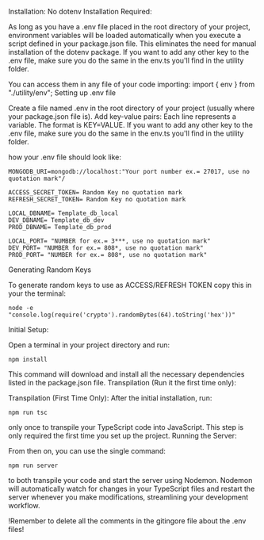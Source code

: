 Installation:
No dotenv Installation Required:

As long as you have a .env file placed in the root directory of your project, environment variables will be loaded automatically when you execute a script defined in your package.json file. This eliminates the need for manual installation of the dotenv package.
If you want to add any other key to the .env file, make sure you do the same in the env.ts you'll find in the utility folder.

You can access them in any file of your code importing: import { env } from "./utility/env";
Setting up .env file

Create a file named .env in the root directory of your project (usually where your package.json file is). Add key-value pairs: Each line represents a variable. The format is KEY=VALUE.
If you want to add any other key to the .env file, make sure you do the same in the env.ts you'll find in the utility folder.

how your .env file should look like:

    MONGODB_URI=mongodb://localhost:"Your port number ex.= 27017, use no quotation mark"/
        
    ACCESS_SECRET_TOKEN= Random Key no quotation mark
    REFRESH_SECRET_TOKEN= Random Key no quotation mark
        
    LOCAL_DBNAME= Template_db_local
    DEV_DBNAME= Template_db_dev
    PROD_DBNAME= Template_db_prod
        
    LOCAL_PORT= "NUMBER for ex.= 3***, use no quotation mark"
    DEV_PORT= "NUMBER for ex.= 808*, use no quotation mark"
    PROD_PORT= "NUMBER for ex.= 808*, use no quotation mark"
        
Generating Random Keys

To generate random keys to use as ACCESS/REFRESH TOKEN copy this in your the terminal:    
    
    node -e "console.log(require('crypto').randomBytes(64).toString('hex'))"
Initial Setup:

Open a terminal in your project directory and run:

    npm install

This command will download and install all the necessary dependencies listed in the package.json file.
Transpilation (Run it the first time only):

Transpilation (First Time Only): After the initial installation, run:

    npm run tsc

only once to transpile your TypeScript code into JavaScript. This step is only required the first time you set up the project.
Running the Server:

From then on, you can use the single command:

    npm run server

to both transpile your code and start the server using Nodemon. Nodemon will automatically watch for changes in your TypeScript files and restart the server whenever you make modifications, streamlining your development workflow.

!Remember to delete all the comments in the gitingore file about the .env files!
